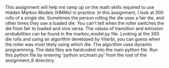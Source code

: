 This assignment will help me ramp up on the math skills required to use Hidden Markov Models (HMMs) in practice. In this assignment, I look at 300 rolls of a single die. Sometimes the person rolling the die uses a fair die, and other times they use a loaded die. You can't tell when the roller switches the die from fair to loaded and vice versa. The values of transition and emission probabilities can be found in the markov_model.py file. Looking at the 300 die rolls and using an algorithm developed by Viterbi, you can guess when the roller was most likely using which die. The algorithm uses dynamic programming. The data files are hardcoded into the main python file. Run this python file by entering 'python src/main.py' from the root of the assignment_6 directory.
